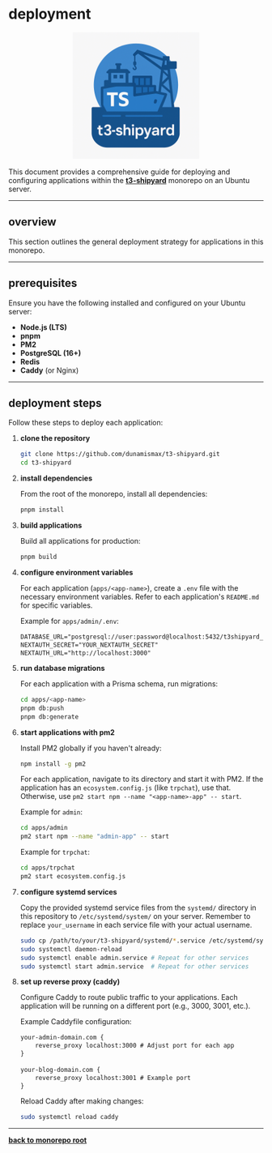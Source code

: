 # deployment

<p align="center">
  <img src="../t3-shipyard-image.png" alt="t3-shipyard logo" width="250"/>
</p>

This document provides a comprehensive guide for deploying and configuring applications within the **[t3-shipyard](https://github.com/dunamismax/t3-shipyard)** monorepo on an Ubuntu server.

---

## overview

This section outlines the general deployment strategy for applications in this monorepo.

---

## prerequisites

Ensure you have the following installed and configured on your Ubuntu server:

-   **Node.js (LTS)**
-   **pnpm**
-   **PM2**
-   **PostgreSQL (16+)**
-   **Redis**
-   **Caddy** (or Nginx)

---

## deployment steps

Follow these steps to deploy each application:

1.  **clone the repository**

    ```bash
    git clone https://github.com/dunamismax/t3-shipyard.git
    cd t3-shipyard
    ```

2.  **install dependencies**

    From the root of the monorepo, install all dependencies:

    ```bash
    pnpm install
    ```

3.  **build applications**

    Build all applications for production:

    ```bash
    pnpm build
    ```

4.  **configure environment variables**

    For each application (`apps/<app-name>`), create a `.env` file with the necessary environment variables. Refer to each application's `README.md` for specific variables.

    Example for `apps/admin/.env`:

    ```
    DATABASE_URL="postgresql://user:password@localhost:5432/t3shipyard_admin"
    NEXTAUTH_SECRET="YOUR_NEXTAUTH_SECRET"
    NEXTAUTH_URL="http://localhost:3000"
    ```

5.  **run database migrations**

    For each application with a Prisma schema, run migrations:

    ```bash
    cd apps/<app-name>
    pnpm db:push
    pnpm db:generate
    ```

6.  **start applications with pm2**

    Install PM2 globally if you haven't already:

    ```bash
    npm install -g pm2
    ```

    For each application, navigate to its directory and start it with PM2. If the application has an `ecosystem.config.js` (like `trpchat`), use that. Otherwise, use `pm2 start npm --name "<app-name>-app" -- start`.

    Example for `admin`:

    ```bash
    cd apps/admin
    pm2 start npm --name "admin-app" -- start
    ```

    Example for `trpchat`:

    ```bash
    cd apps/trpchat
    pm2 start ecosystem.config.js
    ```

7.  **configure systemd services**

    Copy the provided systemd service files from the `systemd/` directory in this repository to `/etc/systemd/system/` on your server. Remember to replace `your_username` in each service file with your actual username.

    ```bash
    sudo cp /path/to/your/t3-shipyard/systemd/*.service /etc/systemd/system/
    sudo systemctl daemon-reload
    sudo systemctl enable admin.service # Repeat for other services
    sudo systemctl start admin.service  # Repeat for other services
    ```

8.  **set up reverse proxy (caddy)**

    Configure Caddy to route public traffic to your applications. Each application will be running on a different port (e.g., 3000, 3001, etc.).

    Example Caddyfile configuration:

    ```caddy
    your-admin-domain.com {
        reverse_proxy localhost:3000 # Adjust port for each app
    }

    your-blog-domain.com {
        reverse_proxy localhost:3001 # Example port
    }
    ```

    Reload Caddy after making changes:

    ```bash
    sudo systemctl reload caddy
    ```

---

**[back to monorepo root](https://github.com/dunamismax/t3-shipyard?tab=readme-ov-file)**
